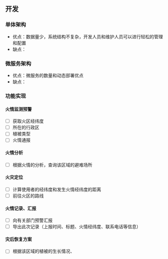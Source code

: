 ## 开发
### 单体架构
- 优点：数据量少，系统结构不复杂，开发人员和维护人员可以进行轻松的管理和配置
- 缺点：
### 微服务架构
- 优点：微服务的数量和动态部署优点
- 缺点：

### 功能实现
#### 火情监测预警
- [ ] 获取火区经纬度
- [ ] 所在的行政区
- [ ] 植被类型
- [ ] 火情通报
#### 火情分析
- [ ] 根据火情的分析，查询该区域的避难场所
#### 火灾定位
- [ ] 计算使用者的经纬度和发生火情经纬度的距离
- [ ] 前往火区的路线
#### 火情记录、汇报
- [ ] 向有关部门预警汇报
- [ ] 导出此次记录（上报时间、标题、火情经纬度、联系电话等信息）
#### 灾后恢复方案
- [ ] 根据该区域的植被的生长情况、
